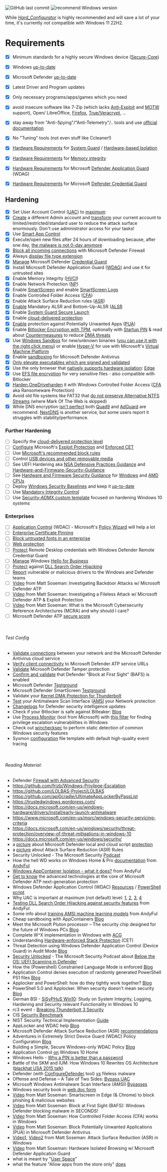 ![GitHub last commit](https://img.shields.io/github/last-commit/beerisgood/Windows11_Hardening?label=last%20update%3A&style=flat-square) ![recommend Windows version](https://img.shields.io/badge/for%20Windows:-22H2-blue)

While [*Hard_Configurator*](https://github.com/AndyFul/Hard_Configurator) is highly recommended and will save a lot of your time, it's currently not compatible with Windows 11 22H2.


# Requirements
- [x] Minimum standards for a highly secure Windows device ([Secure-Core](https://learn.microsoft.com/en-us/windows-hardware/design/device-experiences/oem-highly-secure))
- [x] Windows [up-to-date](https://www.microsoft.com/en-us/software-download/windows11)
- [x] Microsoft Defender [up-to-date](https://learn.microsoft.com/en-us/microsoft-365/security/defender-endpoint/manage-updates-baselines-microsoft-defender-antivirus?view=o365-worldwide#monthly-platform-and-engine-versions)
- [x] Latest Driver and Program updates
- [x] Only necessary programs/apps/games which you need
- [x] avoid insecure software like 7-Zip (which lacks [Anti-Exploit](https://malwaretips.com/threads/winrar-or-7zip-whats-your-favourite.89053/page-6#post-861699) and [MOTW](https://malwaretips.com/threads/winrar-or-7zip-whats-your-favourite.89053/page-3#post-800003) support), Open/ LibreOffice, [Firefox](https://madaidans-insecurities.github.io/firefox-chromium.html), [True/Veracrypt](https://github.com/beerisgood/Windows11_Hardening/blob/master/TrueCrypt-VeraCrypt), ...
- [x] stay away from "Anti-Spying"/"Anti-Telemetry"/.. tools and use [official documentation](https://github.com/beerisgood/Windows11_Privacy)
- [x] No "Tuning" tools (not even stuff like Ccleaner!)
- [x] [Hardware Requirements](https://learn.microsoft.com/en-us/windows/security/threat-protection/windows-defender-system-guard/system-guard-secure-launch-and-smm-protection#requirements-met-by-system-guard-enabled-machines) for [System Guard](https://learn.microsoft.com/en-us/windows/security/threat-protection/windows-defender-system-guard/how-hardware-based-root-of-trust-helps-protect-windows) / [Hardware-based Isolation](https://learn.microsoft.com/en-us/windows/security/threat-protection/windows-defender-system-guard/how-hardware-based-root-of-trust-helps-protect-windows?view=o365-worldwide)
- [x] [Hardware Requirements](https://learn.microsoft.com/en-us/windows/security/threat-protection/device-guard/requirements-and-deployment-planning-guidelines-for-virtualization-based-protection-of-code-integrity#baseline-protections) for [Memory integrity](https://support.microsoft.com/en-us/windows/core-isolation-e30ed737-17d8-42f3-a2a9-87521df09b78)
- [x] [Hardware Requirements](https://learn.microsoft.com/en-us/windows/security/threat-protection/microsoft-defender-application-guard/reqs-md-app-guard) for Microsoft [Defender Application Guard](https://learn.microsoft.com/en-us/windows/security/threat-protection/microsoft-defender-application-guard/md-app-guard-overview) (WDAG)
- [x] [Hardware Requirements](https://learn.microsoft.com/en-us/windows/security/identity-protection/credential-guard/credential-guard-requirements) for Microsoft [Defender Credential Guard](https://learn.microsoft.com/en-us/windows/security/identity-protection/credential-guard/credential-guard-how-it-works)


## Hardening
- [x] Set User Account Control ([UAC](https://learn.microsoft.com/en-us/windows/security/identity-protection/user-account-control/user-account-control-overview)) to [maximum](https://github.com/beerisgood/Windows11_Hardening/blob/master/maximum%20UAC%20level)
- [x] [Create](https://support.microsoft.com/en-us/windows/create-a-local-user-or-administrator-account-in-windows-20de74e0-ac7f-3502-a866-32915af2a34d) a different Admin account and [transform](https://www.windowscentral.com/how-change-user-account-type-windows-10/3) your current account to limited/restricted/standard user to reduce the attack surface enormously. Don't use administrator access for your tasks!
- [x] Use [Smart App Control](https://support.microsoft.com/en-us/topic/what-is-smart-app-control-285ea03d-fa88-4d56-882e-6698afdb7003)
- [x] Execute/open new files after 24 hours of downloading because, after one day, [the malware is not 0-day anymore](https://malwaretips.com/threads/windows-defender-delay-protection.101566/#post-887769)
- [x] [Block all incoming connections](https://malwaretips.com/threads/what-would-happen-if-a-legimate-program-os-or-game-somehow-had-a-virus-or-malware-installed-on-it-from-the-official-source.108861/page-2#post-949038) with Microsoft Defender Firewall
- [x] Always [display file type extension](https://github.com/beerisgood/Windows11_Hardening/blob/master/always%20display%20file%20type%20extension)
- [x] [Manage](https://learn.microsoft.com/en-us/windows/security/identity-protection/credential-guard/credential-guard-manage) Microsoft Defender [Credential Guard](https://learn.microsoft.com/en-us/windows/security/identity-protection/credential-guard/credential-guard)
- [x] Install Microsoft Defender Application Guard ([WDAG]((https://learn.microsoft.com/en-us/windows/security/threat-protection/microsoft-defender-application-guard/install-md-app-guard#install-application-guard))) and use it for untrusted sites
- [x] Enable Memory Integrity ([HVCI](https://learn.microsoft.com/en-us/windows/security/threat-protection/device-guard/enable-virtualization-based-protection-of-code-integrity#how-to-turn-on-hvci-in-windows-10))
- [x] Enable Network Protection ([NP](https://learn.microsoft.com/en-us/microsoft-365/security/defender-endpoint/network-protection?view=o365-worldwide))
- [x] Enable [SmartScreen](https://learn.microsoft.com/en-us/windows/security/threat-protection/microsoft-defender-smartscreen/microsoft-defender-smartscreen-set-individual-device) and enable [SmartScreen Logs](https://learn.microsoft.com/en-us/windows/security/threat-protection/microsoft-defender-smartscreen/microsoft-defender-smartscreen-overview#viewing-windows-event-logs-for-windows-defender-smartscreen)
- [x] Enable Controlled Folder Access ([CFA](https://learn.microsoft.com/en-us/microsoft-365/security/defender-endpoint/controlled-folders?view=o365-worldwide))
- [x] Enable Attack Surface Reduction rules ([ASR](https://learn.microsoft.com/en-us/microsoft-365/security/defender-endpoint/attack-surface-reduction-rules-reference?view=o365-worldwide))
- [x] [Enable](https://github.com/beerisgood/Windows11_Hardening/blob/master/harden%20ASLR) Mandatory ALSR and Bottom-Up-ALSR ([ALSR]((https://docs.microsoft.com/en-us/windows/security/threat-protection/overview-of-threat-mitigations-in-windows-10#address-space-layout-randomization))
- [x] Enable [System Guard Secure Launch](https://learn.microsoft.com/en-us/windows/security/threat-protection/windows-defender-system-guard/system-guard-secure-launch-and-smm-protection#windows-security-center)
- [x] Enable [cloud-delivered protection](https://learn.microsoft.com/en-us/microsoft-365/security/defender-endpoint/enable-cloud-protection-microsoft-defender-antivirus?view=o365-worldwide)
- [x] [Enable](https://learn.microsoft.com/en-us/microsoft-365/security/defender-endpoint/detect-block-potentially-unwanted-apps-microsoft-defender-antivirus?ocid=wd-av-demo-pua-bottom&view=o365-worldwide#use-powershell-cmdlets-to-configure-pua-protection) protection against Potentially Unwanted Apps ([PUA](https://learn.microsoft.com/en-us/microsoft-365/security/defender-endpoint/detect-block-potentially-unwanted-apps-microsoft-defender-antivirus?view=o365-worldwide#use-powershell-cmdlets-to-configure-pua-protection))
- [x] Enable [Bitlocker Encryption with TPM](https://learn.microsoft.com/en-us/windows/security/information-protection/bitlocker/bitlocker-device-encryption-overview-windows-10), optionally with [Startup PIN](https://techcommunity.microsoft.com/t5/windows-security/hardening-windows-10-on-an-it-pro-s-laptop/m-p/183213/highlight/true#M232) & read about [Countermeasures](https://learn.microsoft.com/en-us/windows/security/information-protection/bitlocker/bitlocker-countermeasures) to reduce [DMA threats](https://support.microsoft.com/en-us/topic/blocking-the-sbp-2-driver-and-thunderbolt-controllers-to-reduce-1394-dma-and-thunderbolt-dma-threats-to-bitlocker-bf0ef10b-f563-5cfc-9740-8340b1d86a0c)
- [x] Use [Windows Sandbox](https://techcommunity.microsoft.com/t5/windows-kernel-internals-blog/windows-sandbox/ba-p/301849) for new/unknown binaries ([you can use it with the right click menu](https://github.com/damienvanrobaeys/Run-in-Sandbox)) or enable [Hyper-V](https://learn.microsoft.com/en-us/virtualization/hyper-v-on-windows/about/) for use with Microsoft's [Virtual Machine Platform](https://learn.microsoft.com/en-us/virtualization/hyper-v-on-windows/quick-start/quick-create-virtual-machine)
- [x] Enable [sandboxing](https://www.microsoft.com/en-us/security/blog/2018/10/26/windows-defender-antivirus-can-now-run-in-a-sandbox/) for Microsoft Defender Antivirus
- [x] [Only elevate executables which are signed and validated](https://docs.microsoft.com/en-us/windows/security/identity-protection/user-account-control/user-account-control-group-policy-and-registry-key-settings#user-account-control-only-elevate-executables-that-are-signed-and-validated)
- [x] Use the only browser that [natively supports hardware isolation](https://docs.microsoft.com/en-us/deployedge/ms-edge-security-for-business): [Edge](https://www.microsoft.com/en-us/edge)
- [x] Use [EFS file encryption](https://community.windows.com/en-us/stories/file-encryption-windows-10) for very sensitive files - also compatible with Bitlocker
- [x] [Harden OneDriveharden](https://malwaretips.com/threads/hard_configurator-windows-hardening-configurator.66416/page-28#post-743486) it with Windows Controlled Folder Access ([CFA](https://learn.microsoft.com/en-us/microsoft-365/security/defender-endpoint/controlled-folders?view=o365-worldwide) aka Ransomeware Protection)
- [x] Avoid old file systems like FAT32 that [do not preserve Alternative NTFS Streams](https://malwaretips.com/threads/how-to-harden-my-system-against-usb-spreading-malware.98442/page-2#post-859762) (where Mark Of The Web is skipped)
- [x] While DNS encryption [isn't perfect](https://madaidans-insecurities.github.io/encrypted-dns.html) both [Quad9](https://www.quad9.net) and [AdGuard](https://adguard-dns.io) are recommend. [NextDNS](https://nextdns.io/) is another service, but some users report it struggles with stability/performance.

### Further Hardening
- [ ] Specify the [cloud-delivered protection level](https://learn.microsoft.com/en-us/microsoft-365/security/defender-endpoint/specify-cloud-protection-level-microsoft-defender-antivirus?view=o365-worldwide#use-group-policy-to-specify-the-level-of-cloud-delivered-protection)
- [ ] [Configure](https://learn.microsoft.com/en-us/microsoft-365/security/defender-endpoint/enable-exploit-protection?view=o365-worldwide#windows-security-app) Microsoft's [Exploit Protection](https://docs.microsoft.com/en-us/windows/security/threat-protection/microsoft-defender-atp/exploit-protection) and [Enforced CET](https://techcommunity.microsoft.com/t5/windows-kernel-internals/developer-guidance-for-hardware-enforced-stack-protection/ba-p/2163340#toc-hId--1650725290)
- [ ] Use [Microsoft's recommended block rules](https://docs.microsoft.com/en-us/windows/security/threat-protection/windows-defender-application-control/microsoft-recommended-block-rules)
- [ ] Control [USB devices and other removable media](https://docs.microsoft.com/en-us/windows/security/threat-protection/device-control/control-usb-devices-using-intune)
- [ ] See UEFI Hardening aka [NSA Defensive Practices Guidance](https://www.nsa.gov/Portals/70/documents/what-we-do/cybersecurity/professional-resources/ctr-uefi-defensive-practices-guidance.pdf) and [Hardware-and-Firmware-Security-Guidance](https://github.com/nsacyber/Hardware-and-Firmware-Security-Guidance)
- [ ] See [Hardware and Firmware Security Guidance](https://github.com/nsacyber/Hardware-and-Firmware-Security-Guidance/tree/master/guidance) for [Windows](https://github.com/nsacyber/Hardware-and-Firmware-Security-Guidance/tree/master/guidance#win) and [AMD CPUs](https://github.com/nsacyber/Hardware-and-Firmware-Security-Guidance/tree/master/guidance#54-amd) 
- [ ] Deploy [Windows Security Baselines](https://learn.microsoft.com/en-us/windows/security/threat-protection/windows-security-configuration-framework/windows-security-baselines) and keep it [up-to-date](https://techcommunity.microsoft.com/t5/microsoft-security-baselines/bg-p/Microsoft-Security-Baselines)
- [ ] Use [Mandatory Integrity Control](https://learn.microsoft.com/en-us/windows/win32/secauthz/mandatory-integrity-control)
- [ ] Use [Security-ADMX custom template](https://github.com/Harvester57/Security-ADMX) focused on hardening Windows 10 systems

### Enterprises
- [ ] [Application Control](https://learn.microsoft.com/en-us/windows/security/threat-protection/windows-defender-application-control/windows-defender-application-control) (WDAC) - Microsoft's [Policy Wizard](https://github.com/MicrosoftDocs/WDAC-Toolkit/blob/master/WDAC-Policy-Wizard/docs/getting-started/install-process.md) will help a lot
- [ ] [Enterprise Certificate Pinning](https://learn.microsoft.com/en-us/windows/security/identity-protection/enterprise-certificate-pinning)
- [ ] [Block untrusted fonts in an enterprise](https://learn.microsoft.com/en-us/windows/security/threat-protection/block-untrusted-fonts-in-enterprise)
- [ ] [Web protection](https://learn.microsoft.com/en-us/microsoft-365/security/defender-endpoint/web-protection-overview?view=o365-worldwide)
- [ ] [Protect](https://learn.microsoft.com/en-us/windows/security/identity-protection/remote-credential-guard) Remote Desktop credentials with Windows Defender Remote Credential Guard
- [ ] [Manage](https://learn.microsoft.com/en-us/windows/security/identity-protection/hello-for-business/hello-manage-in-organization) Windows [Hello for Business](https://learn.microsoft.com/en-us/windows/security/identity-protection/hello-for-business/hello-identity-verification)
- [ ] [Protect](https://attack.mitre.org/techniques/T1574/001/) against [DLL Search Order Hijacking](https://en.wikipedia.org/wiki/Dynamic-link_library#DLL_hijacking)
- [ ] [Report](https://www.microsoft.com/en-us/wdsi/driversubmission) vulnerable or malicious drivers to the Windows and Defender teams
- [ ] [Video](https://www.youtube.com/watch?v=SQwVSgdFBFs) from Matt Soseman: Investigating Backdoor Attacks w/ Microsoft Defender ATP
- [ ] [Video](https://www.youtube.com/watch?v=e3TGejjVyog) from Matt Soseman: Investigating a Fileless Attack w/ Microsoft Defender ATP & Exploit Protection
- [ ] [Video](https://www.youtube.com/watch?v=CcN7EEpOgNw) from Matt Soseman: What is the Microsoft Cybersecurity Reference Architectures (MCRA) and why should I care?
- [ ] Microsoft Defender ATP [secure score](https://malwaretips.com/threads/configuredefender-utility-for-windows-10.79039/page-20#post-809699)
<br />

###### Test Config
- [Validate connections](https://learn.microsoft.com/en-us/microsoft-365/security/defender-endpoint/configure-network-connections-microsoft-defender-antivirus?view=o365-worldwide#validate-connections-between-your-network-and-the-cloud) between your network and the Microsoft Defender Antivirus cloud service
- [Verify client connectivity](https://learn.microsoft.com/en-us/microsoft-365/security/defender-endpoint/configure-proxy-internet?view=o365-worldwide#verify-client-connectivity-to-microsoft-defender-atp-service-urls) to Microsoft Defender ATP service URLs
- [Validate](https://techcommunity.microsoft.com/t5/microsoft-defender-for-endpoint/tamper-protection-now-generally-available-for-microsoft-defender/ba-p/911482) Microsoft Defender Tamper protection
- [Confirm and validate](https://learn.microsoft.com/en-us/microsoft-365/security/defender-endpoint/configure-block-at-first-sight-microsoft-defender-antivirus?view=o365-worldwide#confirm-block-at-first-sight-is-enabled-with-the-windows-security-app) that Defender "Block at First Sight" (BAFS) is enabled
- Microsoft Defender [Testground](https://demo.wd.microsoft.com/)
- Microsoft Defender SmartScreen [Testground](https://demo.smartscreen.msft.net/)
- Validate your [Kernel DMA Protection for Thunderbolt](https://learn.microsoft.com/en-us/windows/security/information-protection/kernel-dma-protection-for-thunderbolt#how-to-check-if-kernel-dma-protection-is-enabled)
- [Test](https://malwaretips.com/threads/configuredefender-utility-for-windows-10.79039/page-37#post-837024) your Antimalware Scan Interface ([AMSI](https://learn.microsoft.com/en-us/windows/win32/amsi/antimalware-scan-interface-portal) your Network protection
- [Changelogs](https://www.microsoft.com/en-us/wdsi/definitions/antimalware-definition-release-notes) for Defender security intelligence updates
- Check if your Bitlocker is safe against Bitleaker: [Blog](https://www.blackhat.com/asia-20/briefings/schedule/#bitleaker-subverting-bitlocker-with-one-vulnerability-19413)
- Use [Process Monitor](https://learn.microsoft.com/en-us/sysinternals/downloads/procmon) (tool from Microsoft) with [this filter](https://github.com/CERTCC/privesc) for finding privilege escalation vulnerabilities in Windows
- Check out [winchecksec](https://github.com/trailofbits/winchecksec) to perform static detection of common Windows security features
- Sysmon [configuration](https://github.com/SwiftOnSecurity/sysmon-config) file template with default high-quality event tracing

<br />

###### Reading Material:
* Defender [Firewall with Advanced Security](https://docs.microsoft.com/en-us/windows/security/threat-protection/windows-firewall/windows-firewall-with-advanced-security)
* https://github.com/frizb/Windows-Privilege-Escalation
* https://github.com/LOLBAS-Project/LOLBAS
* https://github.com/api0cradle/UltimateAppLockerByPassList
* https://trustedwindows.wordpress.com/
* https://docs.microsoft.com/en-us/windows-hardware/drivers/install/early-launch-antimalware
* https://www.microsoft.com/en-us/msrc/windows-security-servicing-criteria
* https://docs.microsoft.com/en-us/windows/security/threat-protection/overview-of-threat-mitigations-in-windows-10
* https://docs.microsoft.com/en-us/windows/security/
* a [picture](https://www.microsoft.com/security/blog/wp-content/uploads/2020/08/fig1-pair-of-AMSI-machine-learning-models.png) about Microsoft Defender local and cloud script [protection](https://www.microsoft.com/security/blog/2020/08/27/stopping-active-directory-attacks-and-other-post-exploitation-behavior-with-amsi-and-machine-learning/)
* a [picture](https://raw.githubusercontent.com/beerisgood/Windows11_Hardening/master/Attack%20Surface%20Reduction%20(ASR)%20Rules.png) about Attack Surface Reduction (ASR) Rules
* Security Unlocked - The Microsoft Security [Podcast](https://securityunlockedpodcast.com/)
* How the hell WD works on Windows Home & Pro [documentation](https://malwaretips.com/threads/how-the-hell-wd-works-on-windows-home-pro.95146/) from [AndyFul](https://github.com/AndyFul)
* [Windows AppContainer Isolation - what it does?](https://malwaretips.com/threads/windows-appcontainer-isolation-what-it-does.90395/#post-797216) from AndyFul
* [Get to know](https://www.microsoft.com/security/blog/2019/06/24/inside-out-get-to-know-the-advanced-technologies-at-the-core-of-microsoft-defender-atp-next-generation-protection/) the advanced technologies at the core of Microsoft Defender ATP next-generation protection
* Windows Defender Application Control (WDAC) [Resources](https://medium.com/@mattifestation/windows-defender-application-control-wdac-resources-9cad7026a943) / [PowerShell script](https://github.com/mattifestation/WDACTools)
* Why UAC is important at maximum (not default) level: [1](https://www.bleepingcomputer.com/news/security/trickbot-now-uses-a-windows-10-uac-bypass-to-evade-detection/), [2](https://www.bleepingcomputer.com/news/security/trickbot-uses-a-new-windows-10-uac-bypass-to-launch-quietly/), [3](https://www.fortinet.com/blog/threat-research/offense-and-defense-a-tale-of-two-sides-bypass-uac), [4](https://www.bleepingcomputer.com/news/security/bypassing-windows-10-uac-with-mock-folders-and-dll-hijacking/)
* [Testing DLL Search Order Hijacking against security features](https://malwaretips.com/threads/testing-dll-search-order-hijacking-against-security-features.101171/) from AndyFul
* Some info about [training AMSI machine learning models](https://malwaretips.com/threads/how-the-hell-wd-works-on-windows-home-pro.95146/page-4#post-935244) from AndyFul
* Cheap sandboxing with AppContainers [Blog](https://blahcat.github.io/2020/12/30/cheap_sandboxing_with_appcontainers/)
* Meet the Microsoft Pluton processor – The security chip designed for the future of Windows PCs [Blog](https://www.microsoft.com/security/blog/2020/11/17/meet-the-microsoft-pluton-processor-the-security-chip-designed-for-the-future-of-windows-pcs/)
* Complete W^X implementation in Windows with [ACG](https://blogs.windows.com/msedgedev/2017/02/23/mitigating-arbitrary-native-code-execution/)
* Understanding [Hardware-enforced Stack Protection](https://techcommunity.microsoft.com/t5/windows-kernel-internals/understanding-hardware-enforced-stack-protection/ba-p/1247815) (CET)
* Threat Detection using Windows Defender Application Control (Device Guard) in Audit Mode [Blog](https://posts.specterops.io/threat-detection-using-windows-defender-application-control-device-guard-in-audit-mode-602b48cd1c11)
* [Security Unlocked](https://securityunlockedpodcast.com/) - The Microsoft Security Podcast about [Below the OS: UEFI Scanning in Defender](https://shows.acast.com/security-unlocked/episodes/below-the-os-uefi-scanning-in-defender)
* How the (Powershell) Constrained Language Mode is enforced [Blog](https://www.oreilly.com/library/view/learn-powershell-core/9781788838986/29834cd4-f9f3-4968-8493-ce4167214515.xhtml)
* Application Control denies execution of randomly generated PowerShell PS1 files [Blog](https://kc.mcafee.com/corporate/index?page=content&id=KB91608&locale=en_US)
* Applocker and PowerShell: how do they tightly work together? [Blog](https://p0w3rsh3ll.wordpress.com/2019/03/07/applocker-and-powershell-how-do-they-tightly-work-together/)
* PowerShell 5.0 and Applocker. When security doesn't mean security [Blog](https://www.sysadmins.lv/blog-en/powershell-50-and-applocker-when-security-doesnt-mean-security.aspx)
* German BSI - [SiSyPHuS Win10](https://www.bsi.bund.de/EN/Topics/Cyber-Security/Recommendations/SiSyPHuS_Win10/SiSyPHuS_node.html): Study on System Integrity, Logging, Hardening and Security relevant Functionality in Windows 10
* rc3 event - [Breaking Thunderbolt 3 Security](https://media.ccc.de/v/rc3-534188-when_lightning_strikes_thrice)
* CIS [Security Benchmark](https://www.cisecurity.org/benchmark/microsoft_windows_desktop/)
* NIST Security Technical Implementation [Guide](https://ncp.nist.gov/checklist/629)
* AppLocker and WDAC help [Blog](https://improsec.com/tech-blog/one-thousand-and-one-application-blocks)
* Microsoft Defender Attack Surface Reduction (ASR) [recommendations](https://blog.palantir.com/microsoft-defender-attack-surface-reduction-recommendations-a5c7d41c3cf8)
* Adventures in Extremely Strict Device Guard (WDAC) Policy Configuration [Blog](https://posts.specterops.io/adventures-in-extremely-strict-device-guard-policy-configuration-part-1-device-drivers-fd1a281b35a8)
* Building a Simple, Secure Windows-only WDAC Policy [Blog](https://mattifestation.medium.com/windows-defender-application-control-wdac-updates-in-20h2-and-building-a-simple-secure-4fd4ee86de4)
* Application Control [on](https://malwaretips.com/threads/application-control-on-windows-10-home.89753/) Windows 10 Home
* Windows Hello - [Why a PIN is better than a password](https://docs.microsoft.com/en-us/windows/security/identity-protection/hello-for-business/hello-why-pin-is-better-than-password)
* Battle of the SKM and IUM: How Windows 10 Rewrites OS Architecture ([blackhat USA 2015 talk](https://www.youtube.com/watch?v=LqaWIn4y26E))
* Defender (with [ConfigureDefender](https://github.com/AndyFul/ConfigureDefender/) tool) [vs](https://malwaretips.com/threads/configuredefender-utility-for-windows-10.79039/page-32#post-834160) fileless malware
* Offense and Defense – A Tale of Two Sides: [Bypass UAC](https://www.fortinet.com/blog/threat-research/offense-and-defense-a-tale-of-two-sides-bypass-uac)
* Microsoft Windows Antimalware Scan Interface (AMSI) [Bypasses](https://thalpius.com/2021/10/14/microsoft-windows-antimalware-scan-interface-bypasses/)
* Windows security book in [web doc form](https://docs.microsoft.com/en-us/windows/security/)
* [Video](https://www.youtube.com/watch?v=UW71JGE6Nsc) from Matt Soseman: Smartscreen in Edge (& Chrome) to block phishing & malicious websites
* [Video](https://www.youtube.com/watch?v=fkKKuzhe1fE) from Matt Soseman: Block at First Sight (BAFS): Windows Defender blocking malware in SECONDS!
* [Video](https://www.youtube.com/watch?v=qgaRGaLd7-o) from Matt Soseman: How Controlled Folder Access (CFA) works in Windows
* [Video](https://www.youtube.com/watch?v=QktCmzrqOp4) from Matt Soseman: Block Potentially Unwanted Applications (PUA) in Microsoft Defender Antivirus
* [Video1](https://www.youtube.com/watch?v=36OJHS-4VhE), [Video2](https://www.youtube.com/watch?v=j5MaWilThkY) from Matt Soseman: Attack Surface Reduction (ASR) in Windows
* [Video](https://www.youtube.com/watch?v=OFEdoCWZjaI) from Matt Soseman: Hardware Isolated Browsing w/ Microsoft Defender Application Guard
* what is meant by "[User Space](https://malwaretips.com/threads/run-by-smartscreen-utility.65145/#post-561364)"
* what the feature "Allow apps from the store only" [does](https://malwaretips.com/threads/use-windows-10-build-in-anti-execution-options.85477/#post-752441)
